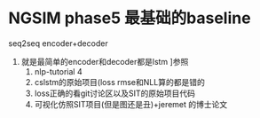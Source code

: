# NGSIM phase5 最基础的baseline

seq2seq encoder+decoder

1. 就是最简单的encoder和decoder都是lstm ]参照
   1. nlp-tutorial 4
   2. cslstm的原始项目(loss rmse和NLL算的都是错的
   3.  loss正确的看git讨论区以及SIT的原始项目代码
   4. 可视化仿照SIT项目(但是图还是丑)+jeremet 的博士论文